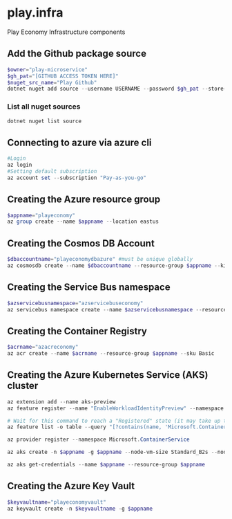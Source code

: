 # play.infra
Play Economy Infrastructure components

## Add the Github package source
```powershell
$owner="play-microservice"
$gh_pat="[GITHUB ACCESS TOKEN HERE]"
$nuget_src_name="Play Github"
dotnet nuget add source --username USERNAME --password $gh_pat --store-password-in-clear-text --name $nuget_src_name "https://nuget.pkg.github.com/$owner/index.json"
```
### List all nuget sources
```powershell
dotnet nuget list source
```

## Connecting to azure via azure cli
```powershell
#Login
az login
#Setting default subscription
az account set --subscription "Pay-as-you-go"
```

## Creating the Azure resource group
```powershell
$appname="playeconomy"
az group create --name $appname --location eastus
```

## Creating the Cosmos DB Account
```powershell
$dbaccountname="playeconomydbazure" #must be unique globally
az cosmosdb create --name $dbaccountname --resource-group $appname --kind MongoDB --enable-free-tier
```

## Creating the Service Bus namespace
```powershell
$azservicebusnamespace="azservicebuseconomy"
az servicebus namespace create --name $azservicebusnamespace --resource-group $appname --sku Standard
```

## Creating the Container Registry
```powershell
$acrname="azacreconomy"
az acr create --name $acrname --resource-group $appname --sku Basic
```

## Creating the Azure Kubernetes Service (AKS) cluster
```powershell
az extension add --name aks-preview
az feature register --name "EnableWorkloadIdentityPreview" --namespace "Microsoft.ContainerService"

# Wait for this command to reach a "Registered" state (it may take up to 15min)
az feature list -o table --query "[?contains(name, 'Microsoft.ContainerService/EnableWorkloadIdentityPreview')].{Name:name,State:properties.state}"

az provider register --namespace Microsoft.ContainerService

az aks create -n $appname -g $appname --node-vm-size Standard_B2s --node-count 2 --attach-acr $acrname --enable-oidc-issuer --enable-workload-identity --generate-ssh-keys

az aks get-credentials --name $appname --resource-group $appname
```

## Creating the Azure Key Vault
```powershell
$keyvaultname="playeconomyvault"
az keyvault create -n $keyvaultname -g $appname
```